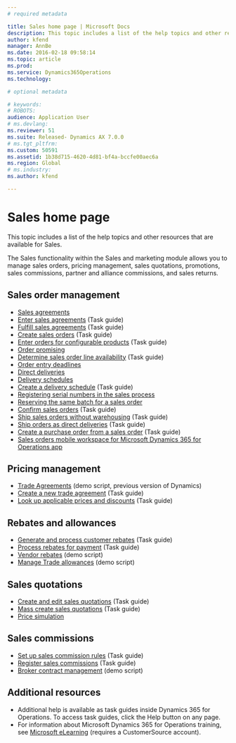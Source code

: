 ```yaml
---
# required metadata

title: Sales home page | Microsoft Docs
description: This topic includes a list of the help topics and other resources that are available for Sales.
author: kfend
manager: AnnBe
ms.date: 2016-02-18 09:58:14
ms.topic: article
ms.prod: 
ms.service: Dynamics365Operations
ms.technology: 

# optional metadata

# keywords: 
# ROBOTS: 
audience: Application User
# ms.devlang: 
ms.reviewer: 51
ms.suite: Released- Dynamics AX 7.0.0
# ms.tgt_pltfrm: 
ms.custom: 50591
ms.assetid: 1b38d715-4620-4d81-bf4a-bccfe00aec6a
ms.region: Global
# ms.industry: 
ms.author: kfend

---
```


# Sales home page

This topic includes a list of the help topics and other resources that are available for Sales.

The Sales functionality within the Sales and marketing module allows you to manage sales orders, pricing management, sales quotations, promotions, sales commissions, partner and alliance commissions, and sales returns.

## Sales order management
-   [Sales agreements](https://docs.microsoft.com/en-us/dynamics365/operations/manufacturing/sales-marketing/sales-agreements)
-   [Enter sales agreements](http://ax.help.dynamics.com/en/wiki/enter-sales-agreements/) (Task guide)
-   [Fulfill sales agreements](http://ax.help.dynamics.com/en/wiki/fulfill-sales-agreements/) (Task guide)
-   [Create sales orders](http://ax.help.dynamics.com/en/wiki/create-sales-orders/) (Task guide)
-   [Enter orders for configurable products](http://ax.help.dynamics.com/en/wiki/enter-orders-for-configurable-products/) (Task guide)
-   [Order promising](https://docs.microsoft.com/en-us/dynamics365/operations/manufacturing/sales-marketing/delivery-dates-and-available-to-promise-calculations)
-   [Determine sales order line availability](http://ax.help.dynamics.com/en/wiki/determine-sales-order-line-availability/) (Task guide)
-   [Order entry deadlines](https://docs.microsoft.com/en-us/dynamics365/operations/manufacturing/sales-marketing/order-entry-deadlines)
-   [Direct deliveries](https://docs.microsoft.com/en-us/dynamics365/operations/manufacturing/sales-marketing/direct-deliveries)
-   [Delivery schedules](https://docs.microsoft.com/en-us/dynamics365/operations/manufacturing/sales-marketing/delivery-schedules)
-   [Create a delivery schedule](http://ax.help.dynamics.com/en/wiki/create-a-delivery-schedule/) (Task guide)
-   [Registering serial numbers in the sales process](https://docs.microsoft.com/en-us/dynamics365/operations/manufacturing/product-information-management/registering-serial-numbers-in-the-sales-process)
-   [Reserving the same batch for a sales order](https://docs.microsoft.com/en-us/dynamics365/operations/manufacturing/inventory-management/reserving-the-same-batch-for-a-sales-order)
-   [Confirm sales orders](http://ax.help.dynamics.com/en/wiki/confirm-sales-orders/) (Task guide)
-   [Ship sales orders without warehousing](http://ax.help.dynamics.com/en/wiki/ship-sales-orders-without-warehousing/) (Task guide)
-   [Ship orders as direct deliveries](http://ax.help.dynamics.com/en/wiki/ship-orders-as-direct-deliveries/) (Task guide)
-   [Create a purchase order from a sales order](http://ax.help.dynamics.com/en/wiki/create-a-purchase-order-from-a-sales-order/) (Task guide)
-   [Sales orders mobile workspace for Microsoft Dynamics 365 for Operations app](https://docs.microsoft.com/en-us/dynamics365/operations/manufacturing/production-control/sales-orders-mobile-workspace)

## Pricing management
-   [Trade Agreements](https://mbs.microsoft.com/customersource/global/AX/learning/documentation/white-papers/msdaxtradeagmtwp) (demo script, previous version of Dynamics)
-   [Create a new trade agreement](http://ax.help.dynamics.com/en/wiki/create-a-new-trade-agreement/) (Task guide)
-   [Look up applicable prices and discounts](http://ax.help.dynamics.com/en/wiki/look-up-applicable-prices-and-discounts/) (Task guide)

## Rebates and allowances
-   [Generate and process customer rebates](http://ax.help.dynamics.com/en/wiki/generate-and-process-customer-rebates/) (Task guide)
-   [Process rebates for payment](http://ax.help.dynamics.com/en/wiki/process-rebates-for-payment/) (Task guide)
-   [Vendor rebates](https://mbs.microsoft.com/customersource/northamerica/AX/learning/documentation/white-papers/Vendor_rebates) (demo script)
-   [Manage Trade allowances](https://mbs.microsoft.com/customersource/global/AX/learning/documentation/white-papers/msdaxtradeallowancemanagement) (demo script)

## Sales quotations
-   [Create and edit sales quotations](http://ax.help.dynamics.com/en/wiki/create-and-edit-sales-quotations/) (Task guide)
-   [Mass create sales quotations](http://ax.help.dynamics.com/en/wiki/mass-create-sales-quotations/) (Task guide)
-   [Price simulation](https://docs.microsoft.com/en-us/dynamics365/operations/manufacturing/sales-marketing/price-simulation)

## Sales commissions
-   [Set up sales commission rules](http://ax.help.dynamics.com/en/wiki/set-up-sales-commission-rules/) (Task guide)
-   [Register sales commissions](http://ax.help.dynamics.com/en/wiki/register-sales-commissions/) (Task guide)
-   [Broker contract management](https://mbs.microsoft.com/customersource/global/AX/learning/documentation/white-papers/msdaxbrokercontmgmt) (demo script)

## Additional resources
-   Additional help is available as task guides inside Dynamics 365 for Operations. To access task guides, click the Help button on any page.
-   For information about Microsoft Dynamics 365 for Operations training, see [Microsoft eLearning](https://mbspartner.microsoft.com/AX/LearningPlans) (requires a CustomerSource account).


